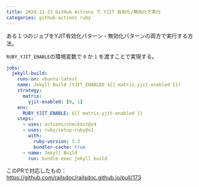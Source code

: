 ```yaml
---
title: 2024-11-23 GitHub Actions で YJIT 有効化/無効化で実行
categories: github-actions ruby
---
```


ある１つのジョブをYJIT有効化パターン・無効化パターンの両方で実行する方法。

`RUBY_YJIT_ENABLE`の環境変数で `0` か `1` を渡すことで実現する。

```yml
jobs:
  jekyll-build:
    runs-on: ubuntu-latest
    name: Jekyll Build (YJIT_ENABLED ${{ matrix.yjit-enabled }})
    strategy:
      matrix:
        yjit-enabled: [0, 1]
    env:
      RUBY_YJIT_ENABLE: ${{ matrix.yjit-enabled }}
    steps:
      - uses: actions/checkout@v4
      - uses: ruby/setup-ruby@v1
        with:
          ruby-version: 3.3
          bundler-cache: true
      - name: Jekyll Build
        run: bundle exec jekyll build
```

このPRで対応したもの：
<https://github.com/railsdoc/railsdoc.github.io/pull/173>
